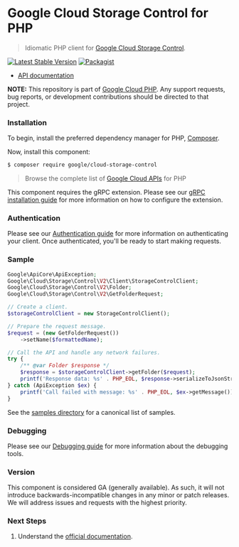 # Google Cloud Storage Control for PHP

> Idiomatic PHP client for [Google Cloud Storage Control](https://cloud.google.com/storage).

[![Latest Stable Version](https://poser.pugx.org/google/cloud-storage-control/v/stable)](https://packagist.org/packages/google/cloud-storage-control) [![Packagist](https://img.shields.io/packagist/dm/google/cloud-storage-control.svg)](https://packagist.org/packages/google/cloud-storage-control)

* [API documentation](https://cloud.google.com/php/docs/reference/cloud-storage-control/latest)

**NOTE:** This repository is part of [Google Cloud PHP](https://github.com/googleapis/google-cloud-php). Any
support requests, bug reports, or development contributions should be directed to
that project.

### Installation

To begin, install the preferred dependency manager for PHP, [Composer](https://getcomposer.org/).

Now, install this component:

```sh
$ composer require google/cloud-storage-control
```

> Browse the complete list of [Google Cloud APIs](https://cloud.google.com/php/docs/reference)
> for PHP

This component requires the gRPC extension. Please see our [gRPC installation guide](https://cloud.google.com/php/grpc)
for more information on how to configure the extension.

### Authentication

Please see our [Authentication guide](https://github.com/googleapis/google-cloud-php/blob/main/AUTHENTICATION.md) for more information
on authenticating your client. Once authenticated, you'll be ready to start making requests.

### Sample

```php
Google\ApiCore\ApiException;
Google\Cloud\Storage\Control\V2\Client\StorageControlClient;
Google\Cloud\Storage\Control\V2\Folder;
Google\Cloud\Storage\Control\V2\GetFolderRequest;

// Create a client.
$storageControlClient = new StorageControlClient();

// Prepare the request message.
$request = (new GetFolderRequest())
    ->setName($formattedName);

// Call the API and handle any network failures.
try {
    /** @var Folder $response */
    $response = $storageControlClient->getFolder($request);
    printf('Response data: %s' . PHP_EOL, $response->serializeToJsonString());
} catch (ApiException $ex) {
    printf('Call failed with message: %s' . PHP_EOL, $ex->getMessage());
}
```

See the [samples directory](https://github.com/googleapis/google-cloud-php-storage-control/tree/main/samples) for a canonical list of samples.

### Debugging

Please see our [Debugging guide](https://github.com/googleapis/google-cloud-php/blob/main/DEBUG.md)
for more information about the debugging tools.

### Version

This component is considered GA (generally available). As such, it will not introduce backwards-incompatible changes in
any minor or patch releases. We will address issues and requests with the highest priority.

### Next Steps

1. Understand the [official documentation](https://cloud.google.com/storage/docs/overview).
